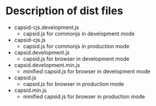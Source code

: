 # Description of dist files

- capsid-cjs.development.js
  - capsid.js for commonjs in development mode
- capsid-cjs.js
  - capsid.js for commonjs in production mode
- capsid.development.js
  - capsid.js for browser in development mode
- capsid.development.min.js
  - minified capsid.js for browser in development mode
- capsid.js
  - capsid.js for browser in production mode
- capsid.min.js
  - minified capsid.js for browser in production mode

